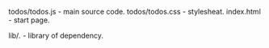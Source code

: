 todos/todos.js  - main source code.
todos/todos.css - stylesheat.
index.html      - start page.


lib/*.* - library of dependency.


